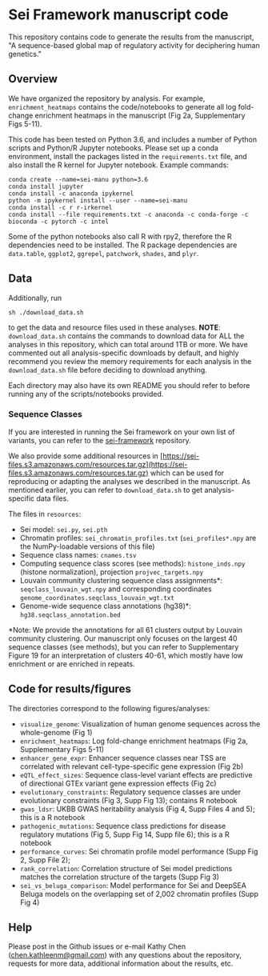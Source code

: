 # Sei Framework manuscript code

This repository contains code to generate the results from the manuscript, "A sequence-based global map of regulatory activity for deciphering human genetics." 

## Overview

We have organized the repository by analysis. For example, `enrichment_heatmaps` contains the code/notebooks to generate all log fold-change enrichment heatmaps in the manuscript (Fig 2a, Supplementary Figs 5-11). 

This code has been tested on Python 3.6, and includes a number of Python scripts and Python/R Jupyter notebooks. Please set up a conda environment, install the packages listed in the `requirements.txt` file, and also install the R kernel for Jupyter notebook. Example commands:

```
conda create --name=sei-manu python=3.6
conda install jupyter
conda install -c anaconda ipykernel
python -m ipykernel install --user --name=sei-manu
conda install -c r r-irkernel
conda install --file requirements.txt -c anaconda -c conda-forge -c bioconda -c pytorch -c intel
```

Some of the python notebooks also call R with rpy2, therefore the R dependencies need to be installed. The R package dependencies are `data.table`, `ggplot2`, `ggrepel`, `patchwork`, `shades`, and `plyr`. 

## Data

Additionally, run

```
sh ./download_data.sh
```

to get the data and resource files used in these analyses. **NOTE**: `download_data.sh` contains the commands to download data for ALL the analyses in this repository, which can total around 1TB or more. We have commented out all analysis-specific downloads by default, and highly recommend you review the memory requirements for each analysis in the `download_data.sh` file before deciding to download anything. 

Each directory may also have its own README you should refer to before running any of the scripts/notebooks provided. 

### Sequence Classes

If you are interested in running the Sei framework on your own list of variants, you can refer to the [sei-framework](https://github.com/FunctionLab/sei-framework) repository. 

We also provide some additional resources in [https://sei-files.s3.amazonaws.com/resources.tar.gz](https://sei-files.s3.amazonaws.com/resources.tar.gz) which can be used for reproducing or adapting the analyses we described in the manuscript. As mentioned earlier, you can refer to `download_data.sh` to get analysis-specific data files.

The files in `resources`: 
- Sei model: `sei.py`, `sei.pth`
- Chromatin profiles: `sei_chromatin_profiles.txt` (`sei_profiles*.npy` are the NumPy-loadable versions of this file) 
- Sequence class names: `cnames.tsv`
- Computing sequence class scores (see methods): `histone_inds.npy` (histone normalization), projection `projvec_targets.npy`
- Louvain community clustering sequence class assignments\*: `seqclass_louvain_wgt.npy` and corresponding coordinates `genome_coordinates.seqclass_louvain_wgt.txt`
- Genome-wide sequence class annotations (hg38)\*: `hg38.seqclass_annotation.bed`

\*Note: We provide the annotations for all 61 clusters output by Louvain community clustering. Our manuscript only focuses on the largest 40 sequence classes (see methods), but you can refer to Supplementary Figure 19 for an interpretation of clusters 40-61, which mostly have low enrichment or are enriched in repeats.   

## Code for results/figures

The directories correspond to the following figures/analyses:
- `visualize_genome`: Visualization of human genome sequences across the whole-genome (Fig 1)
- `enrichment_heatmaps`: Log fold-change enrichment heatmaps (Fig 2a, Supplementary Figs 5-11)
- `enhancer_gene_expr`: Enhancer sequence classes near TSS are correlated with relevant cell-type-specific gene expression (Fig 2b)
- `eQTL_effect_sizes`: Sequence class-level variant effects are predictive of directional GTEx variant gene expression effects (Fig 2c)
- `evolutionary_constraints`: Regulatory sequence classes are under evolutionary constraints (Fig 3, Supp Fig 13); contains R notebook
- `gwas_ldsr`: UKBB GWAS heritability analysis (Fig 4, Supp Files 4 and 5); this is a R notebook
- `pathogenic_mutations`: Sequence class predictions for disease regulatory mutations (Fig 5, Supp Fig 14, Supp file 6); this is a R notebook
- `performance_curves`: Sei chromatin profile model performance (Supp Fig 2, Supp File 2);
- `rank_correlation`: Correlation structure of Sei model predictions matches the correlation structure of the targets (Supp Fig 3)
- `sei_vs_beluga_comparison`: Model performance for Sei and DeepSEA Beluga models on the overlapping set of 2,002 chromatin profiles (Supp Fig 4)

## Help
Please post in the Github issues or e-mail Kathy Chen (chen.kathleenm@gmail.com) with any questions about the repository, requests for more data, additional information about the results, etc.  
